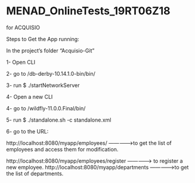 # MENAD_OnlineTests_19RT06Z18

for ACQUISIO

Steps to Get the App running:

In the project’s folder “Acquisio-Git”

1- Open CLI

2- go to /db-derby-10.14.1.0-bin/bin/

3- run $ ./startNetworkServer

4- Open a new CLI

4- go to /wildfly-11.0.0.Final/bin/

5- run $ ./standalone.sh -c standalone.xml

6- go to the URL:

http://localhost:8080/myapp/employees/
————->to get the list of employees and access them for modification.

http://localhost:8080/myapp/employees/register ————-> 
to register a new employee. 
http://localhost:8080/myapp/departments ————->to get the list of departments.
